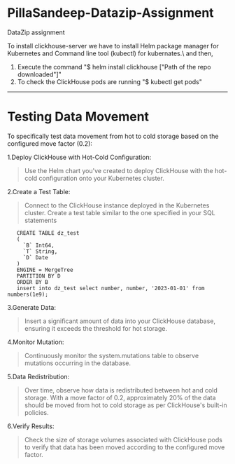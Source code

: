 # PillaSandeep-Datazip-Assignment
 DataZip assignment

To install clickhouse-server we have to install Helm package manager for Kubernetes and Command line tool (kubectl) for kubernates.\ and then,

1. Execute the command "$ helm install clickhouse ["Path of the repo downloaded"]"
2. To check the ClickHouse pods are running "$ kubectl get pods"
------------------------------------
   
# **Testing Data Movement**

To specifically test data movement from hot to cold storage based on the configured move factor (0.2):

1.Deploy ClickHouse with Hot-Cold Configuration:
>Use the Helm chart you've created to deploy ClickHouse with the hot-cold configuration onto your Kubernetes cluster.

2.Create a Test Table:
>Connect to the ClickHouse instance deployed in the Kubernetes cluster.
>Create a test table similar to the one specified in your SQL statements 

       CREATE TABLE dz_test
       (
         `B` Int64,
         `T` String,
         `D` Date
       )
       ENGINE = MergeTree
       PARTITION BY D
       ORDER BY B
       insert into dz_test select number, number, '2023-01-01' from numbers(1e9);


3.Generate Data:
> Insert a significant amount of data into your ClickHouse database, ensuring it exceeds the threshold for hot storage.

4.Monitor Mutation:
> Continuously monitor the system.mutations table to observe mutations occurring in the database.

5.Data Redistribution:
> Over time, observe how data is redistributed between hot and cold storage. With a move factor of 0.2, approximately 20% of the data should be moved from hot to cold storage as per ClickHouse's built-in policies.

6.Verify Results:
>Check the size of storage volumes associated with ClickHouse pods to verify that data has been moved according to the configured move factor.
